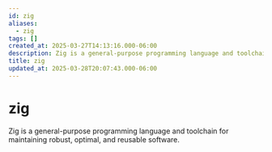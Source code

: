 ```yaml
---
id: zig
aliases:
  - zig
tags: []
created_at: 2025-03-27T14:13:16.000-06:00
description: Zig is a general-purpose programming language and toolchain for maintaining robust, optimal, and reusable software.
title: zig
updated_at: 2025-03-28T20:07:43.000-06:00
---
```


# zig

Zig is a general-purpose programming language and toolchain for maintaining robust, optimal, and reusable software.

